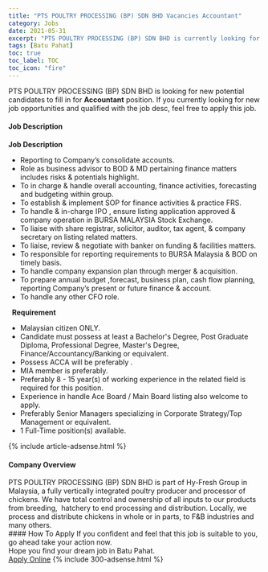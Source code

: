 ```yaml
---
title: "PTS POULTRY PROCESSING (BP) SDN BHD Vacancies Accountant" 
category: Jobs 
date: 2021-05-31 
excerpt: "PTS POULTRY PROCESSING (BP) SDN BHD is currently looking for suitable person to fill in the Accountant which based in Batu Pahat" 
tags: [Batu Pahat] 
toc: true 
toc_label: TOC 
toc_icon: "fire" 
--- 
```


<p>PTS POULTRY PROCESSING (BP) SDN BHD is looking for new potential candidates to fill in for <b>Accountant</b> position. If you currently looking for new job opportunities and qualified with the job desc, feel free to apply this job.
</p><div><div><h4>Job Description</h4></div><div><div><span><div><div><strong>Job Description</strong><ul><li>Reporting to Company&#8217;s consolidate accounts.</li><li>Role as business advisor to BOD &amp; MD pertaining finance matters includes risks &amp; potentials highlight.</li><li>To in charge &amp; handle overall accounting, finance activities, forecasting and budgeting within group.</li><li>To establish &amp; implement SOP for finance activities &amp; practice FRS.</li><li>To handle &amp; in-charge IPO ,&#160;ensure listing application approved &amp; company operation in BURSA MALAYSIA Stock Exchange.</li><li>To liaise with share registrar, solicitor, auditor, tax agent, &amp; company secretary on listing related matters.</li><li>To liaise, review &amp; negotiate with banker on funding &amp; facilities matters.</li><li>To responsible for reporting requirements to BURSA Malaysia &amp; BOD on timely basis.</li><li>To handle company expansion plan through merger &amp; acquisition.</li><li>To prepare annual budget ,forecast, business plan, cash flow planning, reporting Company&#8217;s present or future finance &amp; account.</li><li>To handle any other CFO role.</li></ul>&#160;<strong>&#160;Requirement</strong><ul><li>Malaysian citizen ONLY.</li><li>Candidate must possess at least a Bachelor's Degree, Post Graduate Diploma, Professional Degree, Master's Degree, Finance/Accountancy/Banking or equivalent.</li><li>Possess ACCA will be preferably .</li><li>MIA member is preferably.</li><li>Preferably 8 - 15 year(s) of working experience in the related field is required for this position.</li><li>Experience in handle Ace Board / Main Board listing also welcome to apply.</li><li>Preferably Senior Managers specializing in Corporate Strategy/Top Management or equivalent.</li><li>1 Full-Time position(s) available.</li></ul></div></div></span></div></div></div> 
{% include article-adsense.html %} 
<div><div><h4>Company Overview</h4></div><div><div><span><div><div>
	PTS POULTRY PROCESSING (BP) SDN BHD is part of Hy-Fresh Group in Malaysia, a fully vertically integrated poultry producer and processor of chickens. We have total control and ownership of all inputs to our products from breeding,&#160; hatchery to end processing and distribution. Locally, we process and distribute chickens in whole or in parts, to F&amp;B industries and many others.</div></div></span></div></div></div> 
#### How To Apply 
If you confident and feel that this job is suitable to you, go ahead take your action now. <br/> 
Hope you find your dream job in Batu Pahat. <br/> 
<a href="https://www.jobstreet.com.my/en/job/accountant-4556545?jobId=jobstreet-my-job-4556545&" class="btn btn--info" target="_blank" rel="nofollow noopenner">Apply Online</a> 
{% include 300-adsense.html %} 
